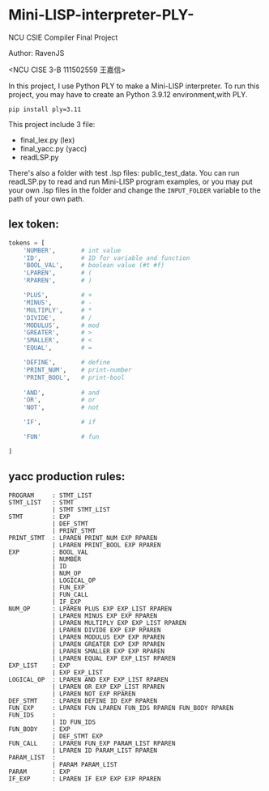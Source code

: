 # Mini-LISP-interpreter-PLY-
NCU CSIE Compiler Final Project

Author: RavenJS

<NCU CISE 3-B 111502559 王嘉信>

In this project, I use Python PLY to make a Mini-LISP interpreter.
To run this project, you may have to create an Python 3.9.12 environment,with PLY.
```
pip install ply=3.11
```
This project include 3 file:
- final_lex.py (lex)
- final_yacc.py (yacc)
- readLSP.py

There's also a folder with test .lsp files: public_test_data.
You can run readLSP.py to read and run Mini-LISP program examples,
or you may put your own .lsp files in the folder and change the ```INPUT_FOLDER``` variable to the path of your own path.

## lex token:
```python
tokens = [
    'NUMBER',       # int value
    'ID',           # ID for variable and function
    'BOOL_VAL',     # boolean value (#t #f)
    'LPAREN',       # (
    'RPAREN',       # )

    'PLUS',         # +
    'MINUS',        # -
    'MULTIPLY',     # *
    'DIVIDE',       # /
    'MODULUS',      # mod
    'GREATER',      # >
    'SMALLER',      # <
    'EQUAL',        # =

    'DEFINE',       # define
    'PRINT_NUM',    # print-number
    'PRINT_BOOL',   # print-bool
     
    'AND',          # and
    'OR',           # or
    'NOT',          # not

    'IF',           # if

    'FUN'           # fun

]
```

## yacc production rules:
```
PROGRAM     : STMT_LIST
STMT_LIST   : STMT
            | STMT STMT_LIST
STMT        : EXP
            | DEF_STMT
            | PRINT_STMT
PRINT_STMT  : LPAREN PRINT_NUM EXP RPAREN
            | LPAREN PRINT_BOOL EXP RPAREN
EXP         : BOOL_VAL
            | NUMBER
            | ID
            | NUM_OP
            | LOGICAL_OP
            | FUN_EXP
            | FUN_CALL
            | IF_EXP
NUM_OP      : LPAREN PLUS EXP EXP_LIST RPAREN
            | LPAREN MINUS EXP EXP RPAREN
            | LPAREN MULTIPLY EXP EXP_LIST RPAREN
            | LPAREN DIVIDE EXP EXP RPAREN
            | LPAREN MODULUS EXP EXP RPAREN
            | LPAREN GREATER EXP EXP RPAREN
            | LPAREN SMALLER EXP EXP RPAREN
            | LPAREN EQUAL EXP EXP_LIST RPAREN
EXP_LIST    : EXP
            | EXP EXP_LIST
LOGICAL_OP  : LPAREN AND EXP EXP_LIST RPAREN
            | LPAREN OR EXP EXP_LIST RPAREN
            | LPAREN NOT EXP RPAREN
DEF_STMT    : LPAREN DEFINE ID EXP RPAREN
FUN_EXP     : LPAREN FUN LPAREN FUN_IDS RPAREN FUN_BODY RPAREN
FUN_IDS     : 
            | ID FUN_IDS
FUN_BODY    : EXP
            | DEF_STMT EXP
FUN_CALL    : LPAREN FUN_EXP PARAM_LIST RPAREN
            | LPAREN ID PARAM_LIST RPAREN
PARAM_LIST  : 
            | PARAM PARAM_LIST
PARAM       : EXP
IF_EXP      : LPAREN IF EXP EXP EXP RPAREN
```

